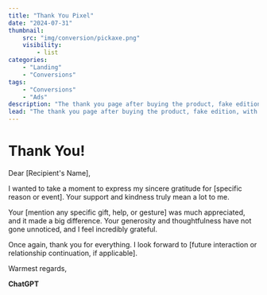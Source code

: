 ```yaml
---
title: "Thank You Pixel"
date: "2024-07-31"
thumbnail:
    src: "img/conversion/pickaxe.png"
    visibility:
        - list
categories:
    - "Landing"
    - "Conversions"
tags:
    - "Conversions"
    - "Ads"
description: "The thank you page after buying the product, fake edition, with pixel lib"
lead: "The thank you page after buying the product, fake edition, with pixel lib"
---
```


<script src="https://sdk-dev.moneyoyo.org/v1/pxl.js"></script>

# Thank You!

Dear [Recipient's Name],

I wanted to take a moment to express my sincere gratitude for [specific reason or event]. Your support and kindness
truly mean a lot to me.

Your [mention any specific gift, help, or gesture] was much appreciated, and it made a big difference. Your generosity
and thoughtfulness have not gone unnoticed, and I feel incredibly grateful.

Once again, thank you for everything. I look forward
to [future interaction or relationship continuation, if applicable].

Warmest regards,

**ChatGPT**

<script>window.mnyypxl();</script>
